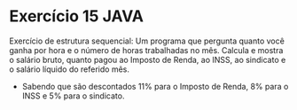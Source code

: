 # Exercício 15 JAVA
Exercício de estrutura sequencial: Um programa que pergunta quanto você ganha por hora e o número de horas trabalhadas no mês. Calcula e mostra
o salário bruto, quanto pagou ao Imposto de Renda, ao INSS, ao sindicato e o salário líquido do referido mês.
- Sabendo que são descontados 11% para o Imposto de Renda, 8% para o INSS e 5% para o sindicato.
